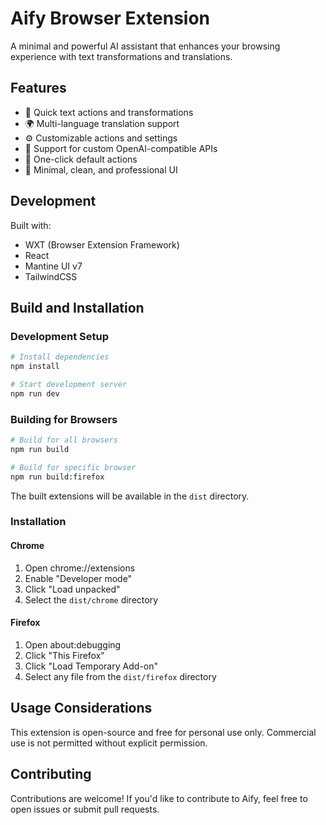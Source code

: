 # Aify Browser Extension

A minimal and powerful AI assistant that enhances your browsing experience with text transformations and translations.

## Features

- 🚀 Quick text actions and transformations
- 🌍 Multi-language translation support
- ⚙️ Customizable actions and settings
- 🔌 Support for custom OpenAI-compatible APIs
- 🎯 One-click default actions
- 💪 Minimal, clean, and professional UI

## Development

Built with:

- WXT (Browser Extension Framework)
- React
- Mantine UI v7
- TailwindCSS

## Build and Installation

### Development Setup

```bash
# Install dependencies
npm install

# Start development server
npm run dev
```

### Building for Browsers

```bash
# Build for all browsers
npm run build

# Build for specific browser
npm run build:firefox
```

The built extensions will be available in the `dist` directory.

### Installation

#### Chrome

1. Open chrome://extensions
2. Enable "Developer mode"
3. Click "Load unpacked"
4. Select the `dist/chrome` directory

#### Firefox

1. Open about:debugging
2. Click "This Firefox"
3. Click "Load Temporary Add-on"
4. Select any file from the `dist/firefox` directory

## Usage Considerations

This extension is open-source and free for personal use only. Commercial use is not permitted without explicit permission.

## Contributing

Contributions are welcome! If you'd like to contribute to Aify, feel free to open issues or submit pull requests.
